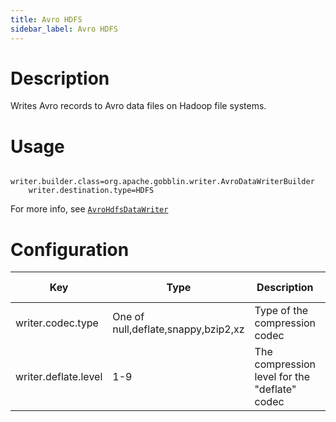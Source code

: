 ```yaml
---
title: Avro HDFS
sidebar_label: Avro HDFS
---
```


# Description

Writes Avro records to Avro data files on Hadoop file systems.


# Usage

```properties
    writer.builder.class=org.apache.gobblin.writer.AvroDataWriterBuilder
    writer.destination.type=HDFS
```

For more info, see [`AvroHdfsDataWriter`](https://github.com/apache/gobblin/search?utf8=%E2%9C%93&q=AvroHdfsDataWriter)


# Configuration


| Key | Type | Description | Default Value |
|-----|------|-------------|---------------|
| writer.codec.type | One of null,deflate,snappy,bzip2,xz | Type of the compression codec | deflate |
| writer.deflate.level | 1-9 | The compression level for the "deflate" codec | 9 |

